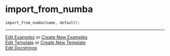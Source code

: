 # <a id="McUtils.Misc.NumbaTools.import_from_numba">import_from_numba</a>

```python
import_from_numba(name, default): 
```
 




___

[Edit Examples](https://github.com/McCoyGroup/McUtils/edit/edit/ci/examples/ci/docs/McUtils/Misc/NumbaTools/import_from_numba.md) or 
[Create New Examples](https://github.com/McCoyGroup/McUtils/new/edit/?filename=ci/examples/ci/docs/McUtils/Misc/NumbaTools/import_from_numba.md) <br/>
[Edit Template](https://github.com/McCoyGroup/McUtils/edit/edit/ci/docs/ci/docs/McUtils/Misc/NumbaTools/import_from_numba.md) or 
[Create New Template](https://github.com/McCoyGroup/McUtils/new/edit/?filename=ci/docs/templates/ci/docs/McUtils/Misc/NumbaTools/import_from_numba.md) <br/>
[Edit Docstrings](https://github.com/McCoyGroup/McUtils/edit/edit/McUtils/Misc/NumbaTools.py?message=Update%20Docs)